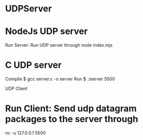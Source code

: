 # UDPServer

# NodeJs UDP server

Run Server: Run UDP server through 
node index.mjs

# C UDP server

Compile 
$ gcc server.c -o server
Run
$ ./server 5500

UDP Client

# Run Client: Send udp datagram packages to the server through 
nc -u 127.0.0.1 5500 


